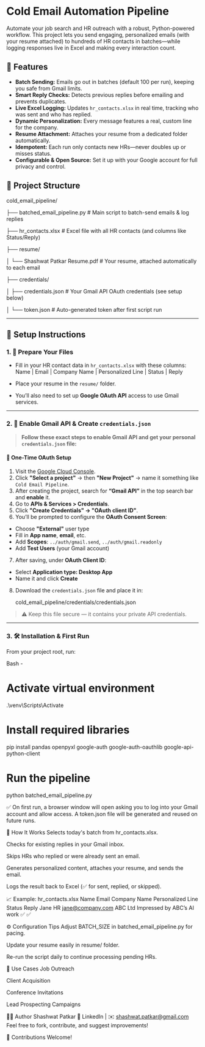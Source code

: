 # Cold Email Automation Pipeline

Automate your job search and HR outreach with a robust, Python-powered workflow. This project lets you send engaging, personalized emails (with your resume attached) to hundreds of HR contacts in batches—while logging responses live in Excel and making every interaction count.

## 🚀 Features

- **Batch Sending:** Emails go out in batches (default 100 per run), keeping you safe from Gmail limits.  
- **Smart Reply Checks:** Detects previous replies before emailing and prevents duplicates.  
- **Live Excel Logging:** Updates `hr_contacts.xlsx` in real time, tracking who was sent and who has replied.  
- **Dynamic Personalization:** Every message features a real, custom line for the company.  
- **Resume Attachment:** Attaches your resume from a dedicated folder automatically.  
- **Idempotent:** Each run only contacts new HRs—never doubles up or misses status.  
- **Configurable & Open Source:** Set it up with your Google account for full privacy and control.

## 📂 Project Structure

cold_email_pipeline/

├── batched_email_pipeline.py # Main script to batch-send emails & log replies

├── hr_contacts.xlsx # Excel file with all HR contacts (and columns like Status/Reply)

├── resume/

│ └── Shashwat Patkar Resume.pdf # Your resume, attached automatically to each email

├── credentials/

│ ├── credentials.json # Your Gmail API OAuth credentials (see setup below)

│ └── token.json # Auto-generated token after first script run


---

## 🔧 Setup Instructions

### 1. 📄 Prepare Your Files

- Fill in your HR contact data in `hr_contacts.xlsx` with these columns:
Name | Email | Company Name | Personalized Line | Status | Reply


- Place your resume in the `resume/` folder.

- You’ll also need to set up **Google OAuth API** access to use Gmail services.

---

### 2. 🔐 Enable Gmail API & Create `credentials.json`

> **Follow these exact steps to enable Gmail API and get your personal `credentials.json` file:**

#### 🔁 One-Time OAuth Setup

1. Visit the [Google Cloud Console](https://console.cloud.google.com/).
2. Click **"Select a project"** → then **"New Project"** → name it something like `Cold Email Pipeline`.
3. After creating the project, search for **“Gmail API”** in the top search bar and **enable** it.
4. Go to **APIs & Services > Credentials**.
5. Click **"Create Credentials" → "OAuth client ID"**.
6. You’ll be prompted to configure the **OAuth Consent Screen**:
 - Choose **"External"** user type
 - Fill in **App name**, **email**, etc.
 - Add **Scopes**: `../auth/gmail.send`, `../auth/gmail.readonly`
 - Add **Test Users** (your Gmail account)
7. After saving, under **OAuth Client ID**:
 - Select **Application type: Desktop App**
 - Name it and click **Create**
8. Download the `credentials.json` file and place it in:

   cold_email_pipeline/credentials/credentials.json


> ⚠️ Keep this file secure — it contains your private API credentials.

---

### 3. 🛠️ Installation & First Run

From your project root, run:

Bash - 

# Activate virtual environment
.\venv\Scripts\Activate

# Install required libraries
pip install pandas openpyxl google-auth google-auth-oauthlib google-api-python-client

# Run the pipeline
python batched_email_pipeline.py

✅ On first run, a browser window will open asking you to log into your Gmail account and allow access. A token.json file will be generated and reused on future runs.

🧠 How It Works
Selects today's batch from hr_contacts.xlsx.

Checks for existing replies in your Gmail inbox.

Skips HRs who replied or were already sent an email.

Generates personalized content, attaches your resume, and sends the email.

Logs the result back to Excel (✅ for sent, replied, or skipped).

📈 Example: hr_contacts.xlsx
Name	Email	Company Name	Personalized Line	Status	Reply
Jane HR	jane@company.com	ABC Ltd	Impressed by ABC’s AI work	✅	✅

⚙️ Configuration Tips
Adjust BATCH_SIZE in batched_email_pipeline.py for pacing.

Update your resume easily in resume/ folder.

Re-run the script daily to continue processing pending HRs.

📌 Use Cases
Job Outreach

Client Acquisition

Conference Invitations

Lead Prospecting Campaigns

👨‍💻 Author
Shashwat Patkar
🔗 LinkedIn | ✉️ shashwat.patkar@gmail.com
Feel free to fork, contribute, and suggest improvements!



🤝 Contributions Welcome!
